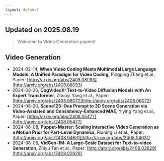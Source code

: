 ```yaml
---
layout: default
---
```


## Updated on 2025.08.19

> Welcome to Video Generation papers! 

## Video Generation

- 2024-02-14, **When Video Coding Meets Multimodal Large Language Models: A Unified Paradigm for Video Coding**, Pingping Zhang et.al., Paper: [http://arxiv.org/abs/2408.08093](http://arxiv.org/abs/2408.08093)
- 2024-03-26, **CogVideoX: Text-to-Video Diffusion Models with An Expert Transformer**, Zhuoyi Yang et.al., Paper: [http://arxiv.org/abs/2408.06072](http://arxiv.org/abs/2408.06072)
- 2024-08-20, **Scene123: One Prompt to 3D Scene Generation via Video-Assisted and Consistency-Enhanced MAE**, Yiying Yang et.al., Paper: [http://arxiv.org/abs/2408.05477](http://arxiv.org/abs/2408.05477)
- 2024-08-08, **Puppet-Master: Scaling Interactive Video Generation as a Motion Prior for Part-Level Dynamics**, Ruining Li et.al., Paper: [http://arxiv.org/abs/2408.04631](http://arxiv.org/abs/2408.04631)
- 2024-08-05, **VidGen-1M: A Large-Scale Dataset for Text-to-video Generation**, Zhiyu Tan et.al., Paper: [http://arxiv.org/abs/2408.02629](http://arxiv.org/abs/2408.02629)

